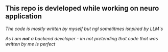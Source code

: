 ## This repo is devleloped while working on neuro application
*The code is mostly written by myself but ngl sometitmes isnpired by LLM`s*

*As I am **not** a backend developer - im not pretending that code that was written by me is perfect*
